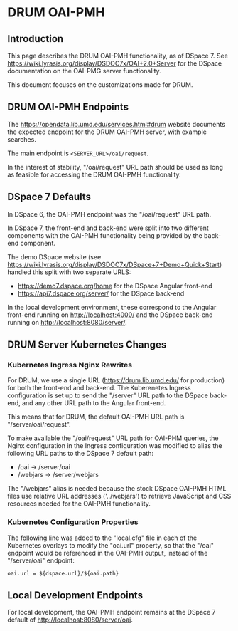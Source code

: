 # DRUM OAI-PMH

## Introduction

This page describes the DRUM OAI-PMH functionality, as of DSpace 7. See
<https://wiki.lyrasis.org/display/DSDOC7x/OAI+2.0+Server>
for the DSpace documentation on the OAI-PMG server functionality.

This document focuses on the customizations made for DRUM.

## DRUM OAI-PMH Endpoints

The <https://opendata.lib.umd.edu/services.html#drum> website documents the
expected endpoint for the DRUM OAI-PMH server, with example searches.

The main endpoint is `<SERVER_URL>/oai/request`.

In the interest of stability, "/oai/request" URL path should be used as long
as feasible for accessing the DRUM OAI-PMH functionality.

## DSpace 7 Defaults

In DSpace 6, the OAI-PMH endpoint was the "/oai/request" URL path.

In DSpace 7, the front-end and back-end were split into two different components
with the OAI-PMH functionality being provided by the back-end component.

The demo DSpace website (see <https://wiki.lyrasis.org/display/DSDOC7x/DSpace+7+Demo+Quick+Start>)
handled this split with two separate URLS:

* <https://demo7.dspace.org/home> for the DSpace Angular front-end
* <https://api7.dspace.org/server/> for the DSpace back-end

In the local development environment, these correspond to the Angular front-end
running on <http://localhost:4000/> and the DSpace back-end running on
<http://localhost:8080/server/>.

## DRUM Server Kubernetes Changes

### Kubernetes Ingress Nginx Rewrites

For DRUM, we use a single URL (<https://drum.lib.umd.edu/> for production) for
both the front-end and back-end. The Kuberenetes Ingress configuration is set
up to send the "/server" URL path to the DSpace back-end, and any other URL path
to the Angular front-end.

This means that for DRUM, the default OAI-PMH URL path is "/server/oai/request".

To make available the "/oai/request" URL path for OAI-PHM queries, the
Nginx configuration in the Ingress configuration was modified to alias the
following URL paths to the DSpace 7 default path:

* /oai -> /server/oai
* /webjars -> /server/webjars

The "/webjars" alias is needed because the stock DSpace OAI-PMH HTML files use
relative URL addresses ('../webjars') to retrieve JavaScript and CSS resources
needed for the OAI-PMH functionality.

### Kubernetes Configuration Properties

The following line was added to the "local.cfg" file in each of the Kubernetes
overlays to modify the "oai.url" property, so that the "/oai" endpoint would be
referenced in the OAI-PMH output, instead of the "/server/oai" endpoint:

```text
oai.url = ${dspace.url}/${oai.path}
```

## Local Development Endpoints

For local development, the OAI-PMH endpoint remains at the DSpace 7 default
of <http://localhost:8080/server/oai>.

